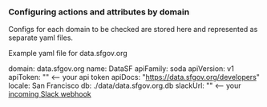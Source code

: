 ### Configuring actions and attributes by domain

Configs for each domain to be checked are stored here and represented as separate yaml files.

Example yaml file for data.sfgov.org

  domain: data.sfgov.org
  name: DataSF
  apiFamily: soda
  apiVersion: v1
  apiToken: ""    <-- your api token
  apiDocs: "https://data.sfgov.org/developers"
  locale: San Francisco
  db: ./data/data.sfgov.org.db
  slackUrl: ""    <-- your [incoming Slack webhook](https://api.slack.com/incoming-webhooks)
